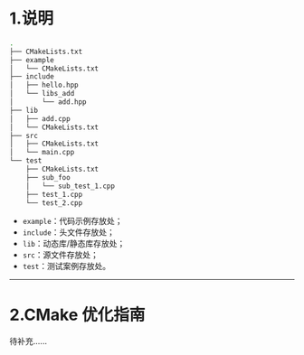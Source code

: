 # 1.说明

```bash
.
├── CMakeLists.txt
├── example
│   └── CMakeLists.txt
├── include
│   ├── hello.hpp
│   └── libs_add
│       └── add.hpp
├── lib
│   ├── add.cpp
│   └── CMakeLists.txt
├── src
│   ├── CMakeLists.txt
│   └── main.cpp
└── test
    ├── CMakeLists.txt
    ├── sub_foo
    │   └── sub_test_1.cpp
    ├── test_1.cpp
    └── test_2.cpp
```

- `example`：代码示例存放处；
- `include`：头文件存放处；
- `lib`：动态库/静态库存放处；
- `src`：源文件存放处；
- `test`：测试案例存放处。

---

# 2.CMake 优化指南

待补充......
